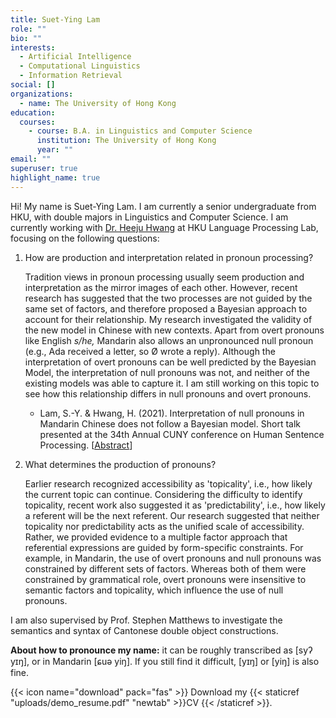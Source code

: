 ```yaml
---
title: Suet-Ying Lam
role: ""
bio: ""
interests:
  - Artificial Intelligence
  - Computational Linguistics
  - Information Retrieval
social: []
organizations:
  - name: The University of Hong Kong
education:
  courses:
    - course: B.A. in Linguistics and Computer Science
      institution: The University of Hong Kong
      year: ""
email: ""
superuser: true
highlight_name: true
---
```

Hi! My name is Suet-Ying Lam. I am currently a senior undergraduate from HKU, with double majors in Linguistics and Computer Science. I am currently working with [Dr. Heeju Hwang](https://sites.google.com/site/heejuhwang/home?authuser=0) at HKU Language Processing Lab, focusing on the following questions: 

1. How are production and interpretation related in pronoun processing?

   Tradition views in pronoun processing usually seem production and interpretation as the mirror images of each other. However, recent research has suggested that the two processes are not guided by the same set of factors, and therefore proposed a Bayesian approach to account for their relationship. My research investigated the validity of the new model in Chinese with new contexts. Apart from overt pronouns like English *s/he,* Mandarin also allows an unpronounced null pronoun (e.g., Ada received a letter, so Ø wrote a reply). Although the interpretation of overt pronouns can be well predicted by the Bayesian Model, the interpretation of null pronouns was not, and neither of the existing models was able to capture it. I am still working on this topic to see how this relationship differs in null pronouns and overt pronouns.

   * Lam, S.-Y. & Hwang, H. (2021). Interpretation of null pronouns in Mandarin Chinese does not follow a Bayesian model. Short talk presented at the 34th Annual CUNY conference on Human Sentence Processing. [[Abstract](https://www.cuny2021.io/wp-content/uploads/2021/02/CUNY_2021_abstract_126.pdf)]
2. What determines the production of pronouns?

   Earlier research recognized accessibility as 'topicality', i.e., how likely the current topic can continue. Considering the difficulty to identify topicality, recent work also suggested it as 'predictability', i.e., how likely a referent will be the next referent. Our research suggested that neither topicality nor predictability acts as the unified scale of accessibility. Rather, we provided evidence to a multiple factor approach that referential expressions are guided by form-specific constraints. For example, in Mandarin, the use of overt pronouns and null pronouns was constrained by different sets of factors. Whereas both of them were constrained by grammatical role, overt pronouns were insensitive to semantic factors and topicality, which influence the use of null pronouns.

I am also supervised by Prof. Stephen Matthews to investigate the semantics and syntax of Cantonese double object constructions. 

**About how to pronounce my name:** it can be roughly transcribed as \[syʔ yɪŋ], or in Mandarin \[ɕuə yiŋ]. If you still find it difficult, \[yɪŋ] or \[yiŋ] is also fine.

{{< icon name="download" pack="fas" >}} Download my {{< staticref "uploads/demo_resume.pdf" "newtab" >}}CV {{< /staticref >}}.